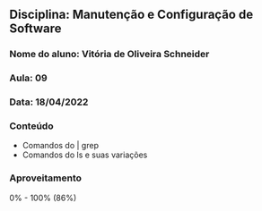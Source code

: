 ## Disciplina: Manutenção e Configuração de Software
### Nome do aluno: Vitória de Oliveira Schneider
###  Aula: 09
### Data: 18/04/2022

### Conteúdo
- Comandos do | grep
- Comandos do ls e suas variações

### Aproveitamento
0% - 100% (86%)

